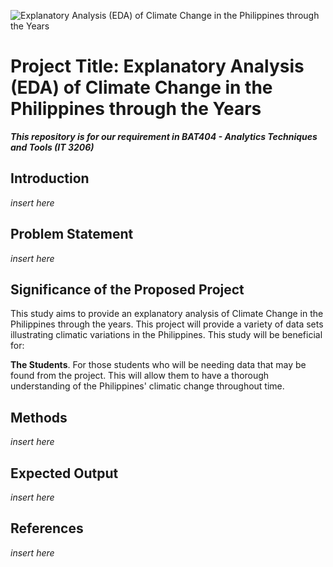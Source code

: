 ![Explanatory Analysis (EDA) of Climate Change in the Philippines through the Years](https://user-images.githubusercontent.com/102513636/161005611-bc626bdc-91ef-495a-bcfb-ce8b2f1f9237.png)

# Project Title: Explanatory Analysis (EDA) of Climate Change in the Philippines through the Years
***This repository is for our requirement in BAT404 - Analytics Techniques and Tools (IT 3206)***

## Introduction
*insert here*

## Problem Statement
*insert here*

## Significance of the Proposed Project
This study aims to provide an explanatory analysis of Climate Change in the Philippines through the years. This project will provide a variety of data sets illustrating climatic variations in the Philippines. This study will be beneficial for:

**The Students**. For those students who will be needing data that may be found from the project. This will allow them to have a thorough understanding of the Philippines' climatic change throughout time.
 

## Methods
*insert here*
  
## Expected Output
*insert here*

## References
*insert here*
